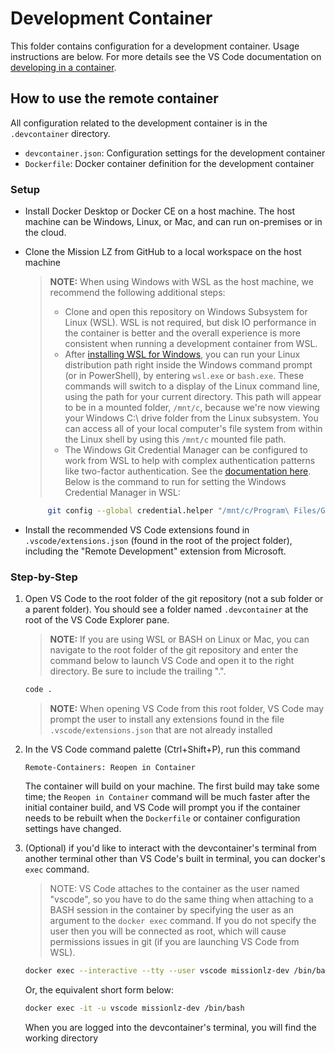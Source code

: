 # Development Container

This folder contains configuration for a development container. Usage instructions are below. For more details see the VS Code documentation on [developing in a container](https://code.visualstudio.com/docs/remote/containers).

## How to use the remote container

All configuration related to the development container is in the `.devcontainer` directory.

- `devcontainer.json`: Configuration settings for the development container
- `Dockerfile`: Docker container definition for the development container

### Setup

- Install Docker Desktop or Docker CE on a host machine. The host machine can be Windows, Linux, or Mac, and can run on-premises or in the cloud.
- Clone the Mission LZ from GitHub to a local workspace on the host machine
  > **NOTE:** When using Windows with WSL as the host machine, we recommend the following additional steps:
  > - Clone and open this repository on Windows Subsystem for Linux (WSL). WSL is not required, but disk IO performance in the container is better and the overall experience is more consistent when running a development container from WSL. 
  > - After [installing WSL for Windows](https://docs.microsoft.com/en-us/windows/wsl/install-win10), you can run your Linux distribution path right inside the Windows command prompt (or in PowerShell), by entering `wsl.exe` or `bash.exe`. These commands will switch to a display of the Linux command line, using the path for your current directory. This path will appear to be in a mounted folder, `/mnt/c`, because we're now viewing your Windows C:\ drive folder from the Linux subsystem. You can access all of your local computer's file system from within the Linux shell by using this `/mnt/c` mounted file path.
  > - The Windows Git Credential Manager can be configured to work from WSL to help with complex authentication patterns like two-factor authentication. See the [documentation here](https://docs.microsoft.com/en-us/windows/wsl/tutorials/wsl-git#git-credential-manager-setup). Below is the command to run for setting the Windows Credential Manager in WSL:

     ```BASH
          git config --global credential.helper "/mnt/c/Program\ Files/Git/mingw64/libexec/git-core/git-credential-manager.exe"
     ```

- Install the recommended VS Code extensions found in `.vscode/extensions.json` (found in the root of the project folder), including the "Remote Development" extension from Microsoft.

### Step-by-Step

1. Open VS Code to the root folder of the git repository (not a sub folder or a parent folder). You should see a folder named `.devcontainer` at the root of the VS Code Explorer pane.

    > **NOTE:** If you are using WSL or BASH on Linux or Mac, you can navigate to the root folder of the git repository and enter the command below to launch VS Code and open it to the right directory. Be sure to include the trailing ".".

    ```BASH
    code .
    ```
    > **NOTE:** When opening VS Code from this root folder, VS Code may prompt the user to install any extensions found in the file `.vscode/extensions.json` that are not already installed

1. In the VS Code command palette (Ctrl+Shift+P), run this command

    ```VSCODE
    Remote-Containers: Reopen in Container
    ```

    The container will build on your machine. The first build may take some time; the `Reopen in Container` command will be much faster after the initial container build, and VS Code will prompt you if the container needs to be rebuilt when the `Dockerfile` or container configuration settings have changed.

1. (Optional) if you'd like to interact with the devcontainer's terminal from another terminal other than VS Code's built in terminal, you can docker's `exec` command.

    > NOTE: VS Code attaches to the container as the user named "vscode", so you have to do the same thing when attaching to a BASH session in the container by specifying the user as an argument to the `docker exec` command. If you do not specify the user then you will be connected as root, which will cause permissions issues in git (if you are launching VS Code from WSL).

    ```BASH
    docker exec --interactive --tty --user vscode missionlz-dev /bin/bash
    ```

    Or, the equivalent short form below:

    ```BASH
    docker exec -it -u vscode missionlz-dev /bin/bash
    ```

    When you are logged into the devcontainer's terminal, you will find the working directory
